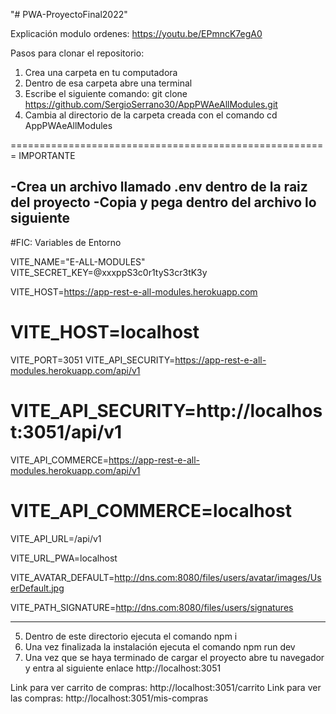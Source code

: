 "# PWA-ProyectoFinal2022" 

Explicación modulo ordenes: https://youtu.be/EPmncK7egA0

Pasos para clonar el repositorio:
1) Crea una carpeta en tu computadora
2) Dentro de esa carpeta abre una terminal
3) Escribe el siguiente comando: 
git clone https://github.com/SergioSerrano30/AppPWAeAllModules.git
4) Cambia al directorio de la carpeta creada con el comando
cd AppPWAeAllModules

=======================================================
                    IMPORTANTE


-Crea un archivo llamado .env dentro de la raiz del proyecto
-Copia y pega dentro del archivo lo siguiente
-----------------------------------------------------------------
#FIC: Variables de Entorno

VITE_NAME="E-ALL-MODULES"
VITE_SECRET_KEY=@xxxppS3c0r1tyS3cr3tK3y 

VITE_HOST=https://app-rest-e-all-modules.herokuapp.com
# VITE_HOST=localhost
VITE_PORT=3051
VITE_API_SECURITY=https://app-rest-e-all-modules.herokuapp.com/api/v1
# VITE_API_SECURITY=http://localhost:3051/api/v1
VITE_API_COMMERCE=https://app-rest-e-all-modules.herokuapp.com/api/v1
# VITE_API_COMMERCE=localhost
VITE_API_URL=/api/v1

VITE_URL_PWA=localhost

VITE_AVATAR_DEFAULT=http://dns.com:8080/files/users/avatar/images/UserDefault.jpg

VITE_PATH_SIGNATURE=http://dns.com:8080/files/users/signatures

-----------------------------------------------------------------

5) Dentro de este directorio ejecuta el comando
npm i
6) Una vez finalizada la instalación ejecuta el comando
npm run dev
7) Una vez que se haya terminado de cargar el proyecto abre tu navegador y entra al siguiente enlace 
http://localhost:3051

Link para ver carrito de compras: http://localhost:3051/carrito
Link para ver las compras: http://localhost:3051/mis-compras



